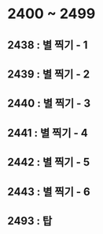 # 2400 ~ 2499


## 2438 : 별 찍기 - 1

## 2439 : 별 찍기 - 2

## 2440 : 별 찍기 - 3

## 2441 : 별 찍기 - 4

## 2442 : 별 찍기 - 5

## 2443 : 별 찍기 - 6

## 2493 : 탑

